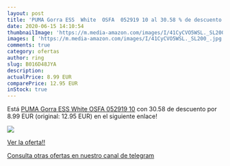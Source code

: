 ```yaml
---
layout: post
title: 'PUMA Gorra ESS  White  OSFA  052919 10 al 30.58 % de descuento'
date: 2020-06-15 14:10:54
thumbnailImage: 'https://m.media-amazon.com/images/I/41CyCVO5WSL._SL200_.jpg'
images: [ 'https://m.media-amazon.com/images/I/41CyCVO5WSL._SL200_.jpg' ]
comments: true
category: ofertas
author: ring
slug: B016D48JYA
description:
actualPrice: 8.99 EUR
comparePrice: 12.95 EUR
inStock: true
---
```


Está [PUMA Gorra ESS  White  OSFA  052919 10](https://www.amazon.com/dp/B016D48JYA/?tag=redken08-20) con 30.58 de descuento por 8.99 EUR (original: 12.95 EUR) en el siguiente enlace!

[![](https://m.media-amazon.com/images/I/41CyCVO5WSL._SL200_.jpg)](https://www.amazon.com/dp/B016D48JYA/?tag=redken08-20)

[Ver la oferta!!](https://www.amazon.com/dp/B016D48JYA/?tag=redken08-20)

[Consulta otras ofertas en nuestro canal de telegram](https://t.me/s/ofertas25)
